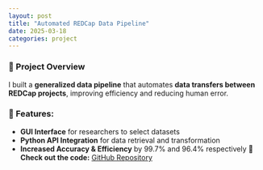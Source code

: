 ```yaml
---
layout: post
title: "Automated REDCap Data Pipeline"
date: 2025-03-18
categories: project
---
```


### 🔹 Project Overview
I built a **generalized data pipeline** that automates **data transfers between REDCap projects**, improving efficiency and reducing human error.

### 🔹 Features:
- **GUI Interface** for researchers to select datasets
- **Python API Integration** for data retrieval and transformation 
- **Increased Accuracy & Efficiency** by 99.7% and 96.4% respectively
📌 **Check out the code:** [GitHub Repository](https://github.com/NeallS/redcap-pipeline)
